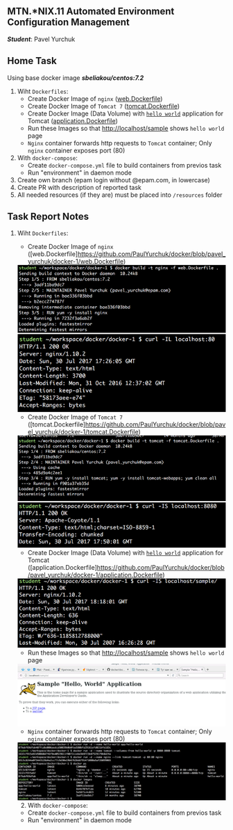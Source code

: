 MTN.*NIX.11 Automated Environment Configuration Management
---

***Student***: Pavel Yurchuk

Home Task
---

Using base docker image ***sbeliakou/centos:7.2***

1. Wiht ```Dockerfiles```:
    - Create Docker Image of ```nginx``` ([web.Dockerfile](/web.Dockerfile))
    - Create Docker Image of ```Tomcat 7``` ([tomcat.Dockerfile](/tomcat.Dockerfile))
    - Create Docker Image (Data Volume) with [```hello world```](https://tomcat.apache.org/tomcat-7.0-doc/appdev/sample/sample.war) application for Tomcat ([application.Dockerfile](application.Dockerfile))
    - Run these Images so that [http://localhost/sample](http://localhost/sample) shows ```hello world``` page
    - ```Nginx``` container forwards http requests to ```Tomcat``` container; Only ```nginx``` container exposes port (80)
2. With ```docker-compose```:
    - Create ```docker-compose.yml``` file to build containers from previos task
    - Run "environment" in daemon mode
3. Create own branch (epam login without @epam.com, in lowercase)
4. Create PR with description of reported task
6. All needed resources (if they are) must be placed into ```/resources``` folder

Task Report Notes
---
1. Wiht ```Dockerfiles```:
    - Create Docker Image of ```nginx``` ([web.Dockerfile]https://github.com/PaulYurchuk/docker/blob/pavel_yurchuk/docker-1/web.Dockerfile)
    <img src="resources/pictures/Screen Shot 2017-07-30 at 20.26.53.png">
    <img src="resources/pictures/Screen Shot 2017-07-30 at 20.26.26.png">
    
    - Create Docker Image of ```Tomcat 7``` ([tomcat.Dockerfile]https://github.com/PaulYurchuk/docker/blob/pavel_yurchuk/docker-1/tomcat.Dockerfile)
    <img src="resources/pictures/Screen Shot 2017-07-30 at 21.05.12.png">
    <img src="resources/pictures/Screen Shot 2017-07-30 at 20.50.04.png">
    
    - Create Docker Image (Data Volume) with [```hello world```](https://tomcat.apache.org/tomcat-7.0-doc/appdev/sample/sample.war) application for Tomcat ([application.Dockerfile]https://github.com/PaulYurchuk/docker/blob/pavel_yurchuk/docker-1/application.Dockerfile)
    <img src="resources/pictures/Screen Shot 2017-07-30 at 21.18.12.png">
    
    - Run these Images so that [http://localhost/sample](http://localhost/sample) shows ```hello world``` page
    <img src="resources/pictures/Screen Shot 2017-07-30 at 21.19.10.png">
    
    - ```Nginx``` container forwards http requests to ```Tomcat``` container; Only ```nginx``` container exposes port (80)
    <img src="resources/pictures/Screen Shot 2017-07-30 at 21.17.26.png">
    
    2. With ```docker-compose```:
    - Create ```docker-compose.yml``` file to build containers from previos task
    - Run "environment" in daemon mode
    
